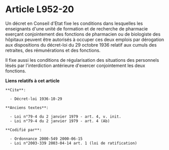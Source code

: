 # Article L952-20

Un décret en Conseil d'Etat fixe les conditions dans lesquelles les enseignants d'une unité de formation et de recherche de
pharmacie exerçant conjointement des fonctions de pharmacien ou de biologiste des hôpitaux peuvent être autorisés à occuper
ces deux emplois par dérogation aux dispositions du décret-loi du 29 octobre 1936 relatif aux cumuls des retraites, des
rémunérations et des fonctions.

Il fixe aussi les conditions de régularisation des situations des personnels lésés par l'interdiction antérieure d'exercer
conjointement les deux fonctions.

**Liens relatifs à cet article**

	**Cite**:

	  - Décret-loi 1936-10-29

	**Anciens textes**:

	  - Loi n°79-4 du 2 janvier 1979 - art. 4, v. init.
	  - Loi n°79-4 du 2 janvier 1979 - art. 4 (Ab)

	**Codifié par**:

	  - Ordonnance 2000-549 2000-06-15
	  - Loi n°2003-339 2003-04-14 art. 1 (loi de ratification)
